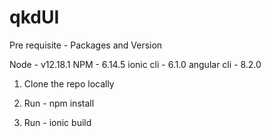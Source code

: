 # qkdUI


Pre requisite - Packages and Version

Node - 		 	v12.18.1
NPM  - 		 	6.14.5
ionic cli -  	6.1.0
angular cli - 	8.2.0


1. Clone the repo locally

2. Run - npm install 

3. Run - ionic build